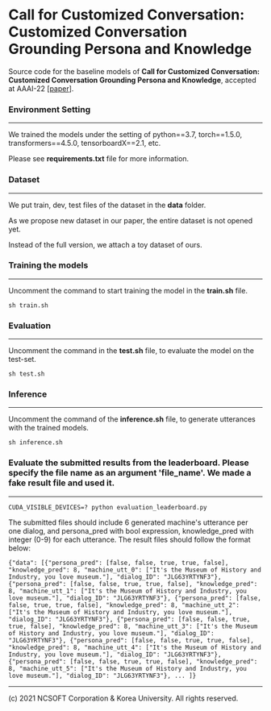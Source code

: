 # Call for Customized Conversation: Customized Conversation Grounding Persona and Knowledge

Source code for the baseline models of **Call for Customized Conversation: Customized Conversation Grounding Persona and Knowledge**, accepted at AAAI-22 [[paper](https://arxiv.org/abs/2112.08619)].



### Environment Setting
- - -
We trained the models under the setting of python==3.7, torch==1.5.0, transformers==4.5.0, tensorboardX==2.1, etc.

Please see **requirements.txt** file for more information.


### Dataset
- - -
We put train, dev, test files of the dataset in the **data** folder.

As we propose new dataset in our paper, the entire dataset is not opened yet.


Instead of the full version, we attach a toy dataset of ours.


### Training the models
- - -
Uncomment the command to start training the model in the **train.sh** file.

    sh train.sh 


### Evaluation
- - - 
Uncomment the command in the **test.sh** file, to evaluate the model on the test-set.

    sh test.sh


### Inference
- - -
Uncomment the command of the **inference.sh** file, to generate utterances with the trained models.

    sh inference.sh


### Evaluate the submitted results from the leaderboard. Please specify the file name as an argument 'file_name'. We made a fake result file and used it.
- - -
    CUDA_VISIBLE_DEVICES=? python evaluation_leaderboard.py

The submitted files should include 6 generated machine's utterance per one dialog, and persona_pred with bool expression, knowledge_pred with integer (0-9) for each utterance. 
The result files should follow the format below:

    {"data": [{"persona_pred": [false, false, true, true, false], "knowledge_pred": 8, "machine_utt_0": ["It's the Museum of History and Industry, you love museum."], "dialog_ID": "JLG63YRTYNF3"}, {"persona_pred": [false, false, true, true, false], "knowledge_pred": 8, "machine_utt_1": ["It's the Museum of History and Industry, you love museum."], "dialog_ID": "JLG63YRTYNF3"}, {"persona_pred": [false, false, true, true, false], "knowledge_pred": 8, "machine_utt_2": ["It's the Museum of History and Industry, you love museum."], "dialog_ID": "JLG63YRTYNF3"}, {"persona_pred": [false, false, true, true, false], "knowledge_pred": 8, "machine_utt_3": ["It's the Museum of History and Industry, you love museum."], "dialog_ID": "JLG63YRTYNF3"}, {"persona_pred": [false, false, true, true, false], "knowledge_pred": 8, "machine_utt_4": ["It's the Museum of History and Industry, you love museum."], "dialog_ID": "JLG63YRTYNF3"}, {"persona_pred": [false, false, true, true, false], "knowledge_pred": 8, "machine_utt_5": ["It's the Museum of History and Industry, you love museum."], "dialog_ID": "JLG63YRTYNF3"}, ... ]}

- - -
(c) 2021 NCSOFT Corporation & Korea University. All rights reserved.